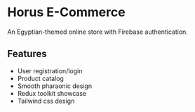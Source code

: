 # Horus E-Commerce
An Egyptian-themed online store with Firebase authentication.

## Features
- User registration/login
- Product catalog
- Smooth pharaonic design
- Redux toolkit showcase
- Tailwind css design

